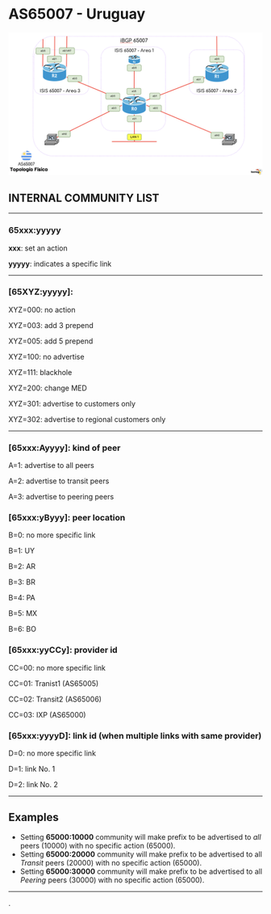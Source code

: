 # AS65007 - Uruguay



![](_img/AS65007_detail.png)





## INTERNAL COMMUNITY LIST


----------------------------------------------------------------

### **65xxx:yyyyy**

**xxx**: set an action

**yyyyy**: indicates a specific link

----------------------------------------------------------------

### \[65**XYZ**:yyyyy]:

XYZ=000: no action

XYZ=003: add 3 prepend

XYZ=005: add 5 prepend

XYZ=100: no advertise

XYZ=111: blackhole

XYZ=200: change MED

XYZ=301: advertise to customers only

XYZ=302: advertise to regional customers only

----------------------------------------------------------------

### \[65xxx:**A**yyyy]: kind of peer

A=1: advertise to all peers

A=2: advertise to transit peers

A=3: advertise to peering peers



### \[65xxx:y**B**yyy]: peer location

B=0: no more specific link

B=1: UY

B=2: AR

B=3: BR

B=4: PA

B=5: MX

B=6: BO



### \[65xxx:yy**CC**y]: provider id

CC=00: no more specific link

CC=01: Tranist1 (AS65005)

CC=02: Transit2 (AS65006)

CC=03: IXP (AS65000)



### \[65xxx:yyyy**D**]: link id (when multiple links with same provider)

D=0: no more specific link

D=1: link No. 1

D=2: link No. 2

----------------------------------------------------------------



## Examples

- Setting **65000:10000** community will make prefix to be advertised to *all* peers (10000) with no specific action (65000).
- Setting **65000:20000** community will make prefix to be advertised to all *Transit* peers (20000) with no specific action (65000).
- Setting **65000:30000** community will make prefix to be advertised to all *Peering* peers (30000) with no specific action (65000).



----------------------------------------------------------------

.